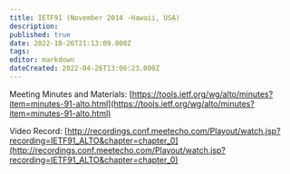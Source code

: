 ```yaml
---
title: IETF91 (November 2014 -Hawaii, USA)
description:
published: true
date: 2022-10-26T21:13:09.000Z
tags:
editor: markdown
dateCreated: 2022-04-26T13:06:23.000Z
---
```


Meeting Minutes and Materials:
[​https://tools.ietf.org/wg/alto/minutes?item=minutes-91-alto.html](https://tools.ietf.org/wg/alto/minutes?item=minutes-91-alto.html)

Video Record:
[​http://recordings.conf.meetecho.com/Playout/watch.jsp?recording=IETF91_ALTO&chapter=chapter_0](http://recordings.conf.meetecho.com/Playout/watch.jsp?recording=IETF91_ALTO&chapter=chapter_0)
